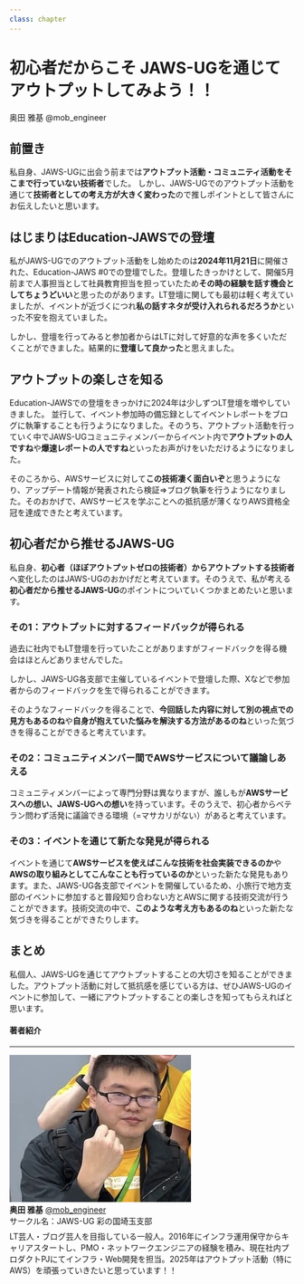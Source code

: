 ```yaml
---
class: chapter
---
```


# 初心者だからこそ JAWS-UGを通じてアウトプットしてみよう！！

<div class="flush-right">
奥田 雅基 @mob_engineer
</div>

## 前置き

私自身、JAWS-UGに出会う前までは**アウトプット活動・コミュニティ活動をそこまで行っていない技術者**でした。
しかし、JAWS-UGでのアウトプット活動を通じて**技術者としての考え方が大きく変わった**ので推しポイントとして皆さんにお伝えしたいと思います。

## はじまりはEducation-JAWSでの登壇

私がJAWS-UGでのアウトプット活動をし始めたのは**2024年11月21日**に開催された、Education-JAWS #0での登壇でした。登壇したきっかけとして、開催5月前まで人事担当として社員教育担当を担っていたため**その時の経験を話す機会としてちょうどいい**と思ったのがあります。LT登壇に関しても最初は軽く考えていましたが、イベントが近づくにつれ**私の話すネタが受け入れられるだろうか**といった不安を抱えていました。

しかし、登壇を行ってみると参加者からはLTに対して好意的な声を多くいただくことができました。結果的に**登壇して良かった**と思えました。

## アウトプットの楽しさを知る

Education-JAWSでの登壇をきっかけに2024年は少しずつLT登壇を増やしていきました。
並行して、イベント参加時の備忘録としてイベントレポートをブログに執筆することも行うようになりました。そのうち、アウトプット活動を行っていく中でJAWS-UGコミュニティメンバーからイベント内で**アウトプットの人ですね**や**爆速レポートの人ですね**といったお声がけをいただけるようになりました。

そのころから、AWSサービスに対して**この技術凄く面白いぞ**と思うようになり、アップデート情報が発表されたら検証⇒ブログ執筆を行うようになりました。そのおかげで、AWSサービスを学ぶことへの抵抗感が薄くなりAWS資格全冠を達成できたと考えています。

## 初心者だから推せるJAWS-UG

私自身、**初心者（ほぼアウトプットゼロの技術者）からアウトプットする技術者**へ変化したのはJAWS-UGのおかげだと考えています。そのうえで、私が考える**初心者だから推せるJAWS-UG**のポイントについていくつかまとめたいと思います。

### その1：アウトプットに対するフィードバックが得られる

過去に社内でもLT登壇を行っていたことがありますがフィードバックを得る機会はほとんどありませんでした。

しかし、JAWS-UG各支部で主催しているイベントで登壇した際、Xなどで参加者からのフィードバックを生で得られることができます。

そのようなフィードバックを得ることで、**今回話した内容に対して別の視点での見方もあるのね**や**自身が抱えていた悩みを解決する方法があるのね**といった気づきを得ることができると考えています。

### その2：コミュニティメンバー間でAWSサービスについて議論しあえる

コミュニティメンバーによって専門分野は異なりますが、誰しもが**AWSサービスへの想い、JAWS-UGへの想い**を持っています。そのうえで、初心者からベテラン問わず活発に議論できる環境（=マサカリがない）があると考えています。

### その3：イベントを通じて新たな発見が得られる

イベントを通じて**AWSサービスを使えばこんな技術を社会実装できるのか**や**AWSの取り組みとしてこんなことも行っているのか**といった新たな発見もあります。また、JAWS-UG各支部でイベントを開催しているため、小旅行で地方支部のイベントに参加すると普段知り合わない方とAWSに関する技術交流が行うことができます。技術交流の中で、**このような考え方もあるのね**といった新たな気づきを得ることができたりします。

## まとめ

私個人、JAWS-UGを通じてアウトプットすることの大切さを知ることができました。アウトプット活動に対して抵抗感を感じている方は、ぜひJAWS-UGのイベントに参加して、一緒にアウトプットすることの楽しさを知ってもらえればと思います。

#### 著者紹介

---

<div class="author-profile">
    <img src="images/mobengineer.png">
    <div>
        <div>
            <b>奥田 雅基</b>
            <a href="https://x.com/mob_engineer">@mob_engineer</a>
        </div>
        <div>
            サークル名：JAWS-UG 彩の国埼玉支部
        </div>
    </div>
</div>
<p style="margin-top: 0.5em; margin-bottom: 2em;">
LT芸人・ブログ芸人を目指している一般人。2016年にインフラ運用保守からキャリアスタートし、PMO・ネットワークエンジニアの経験を積み、現在社内プロダクトPJにてインフラ・Web開発を担当。2025年はアウトプット活動（特にAWS）を頑張っていきたいと思っています！！
</p>